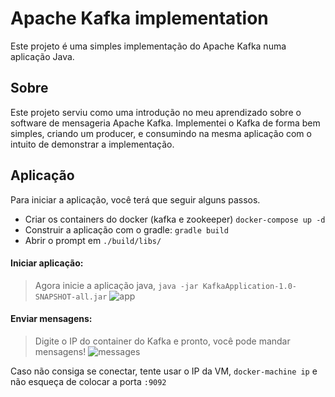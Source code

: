 # Apache Kafka implementation

Este projeto é uma simples implementação do Apache Kafka numa aplicação Java.

## Sobre
Este projeto serviu como uma introdução no meu aprendizado sobre o software de mensageria Apache Kafka. Implementei o Kafka de forma bem simples, criando um producer, e consumindo na mesma aplicação com o intuito de demonstrar a implementação.

## Aplicação

Para iniciar a aplicação, você terá que seguir alguns passos.
* Criar os containers do docker (kafka e zookeeper) `docker-compose up -d`
* Construir a aplicação com o gradle: `gradle build`
* Abrir o prompt em `./build/libs/`

#### Iniciar aplicação:
> Agora inicie a aplicação java, `java -jar KafkaApplication-1.0-SNAPSHOT-all.jar`
![app](https://i.imgur.com/4EPBNf1.png)
#### Enviar mensagens:
> Digite o IP do container do Kafka e pronto, você pode mandar mensagens!
![messages](https://i.imgur.com/bVSDlpE.png)

Caso não consiga se conectar, tente usar o IP da VM, `docker-machine ip` e não esqueça de colocar a porta `:9092`
